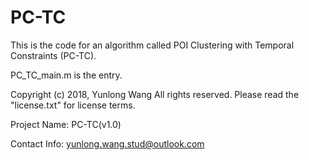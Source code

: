 # PC-TC
This is the code for an algorithm called POI Clustering with Temporal Constraints (PC-TC).

PC_TC_main.m is the entry.

Copyright (c) 2018, Yunlong Wang
All rights reserved. Please read the "license.txt" for license terms.

Project Name: PC-TC(v1.0)

Contact Info: yunlong.wang.stud@outlook.com
